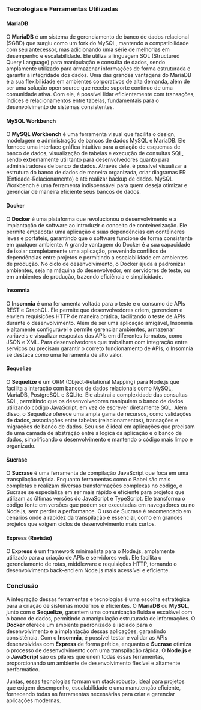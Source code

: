 ### Tecnologias e Ferramentas Utilizadas

#### MariaDB
O **MariaDB** é um sistema de gerenciamento de banco de dados relacional (SGBD) que surgiu como um fork do MySQL, mantendo a compatibilidade com seu antecessor, mas adicionando uma série de melhorias em desempenho e escalabilidade. Ele utiliza a linguagem SQL (Structured Query Language) para manipulação e consulta de dados, sendo amplamente utilizado para armazenar informações de forma estruturada e garantir a integridade dos dados. Uma das grandes vantagens do MariaDB é a sua flexibilidade em ambientes corporativos de alta demanda, além de ser uma solução open source que recebe suporte contínuo de uma comunidade ativa. Com ele, é possível lidar eficientemente com transações, índices e relacionamentos entre tabelas, fundamentais para o desenvolvimento de sistemas consistentes.

#### MySQL Workbench
O **MySQL Workbench** é uma ferramenta visual que facilita o design, modelagem e administração de bancos de dados MySQL e MariaDB. Ele fornece uma interface gráfica intuitiva para a criação de esquemas de banco de dados, visualização de tabelas e execução de consultas SQL, sendo extremamente útil tanto para desenvolvedores quanto para administradores de banco de dados. Através dele, é possível visualizar a estrutura do banco de dados de maneira organizada, criar diagramas ER (Entidade-Relacionamento) e até realizar backup de dados. MySQL Workbench é uma ferramenta indispensável para quem deseja otimizar e gerenciar de maneira eficiente seus bancos de dados.

#### Docker
O **Docker** é uma plataforma que revolucionou o desenvolvimento e a implantação de software ao introduzir o conceito de conteinerização. Ele permite empacotar uma aplicação e suas dependências em contêineres leves e portáteis, garantindo que o software funcione de forma consistente em qualquer ambiente. A grande vantagem do Docker é a sua capacidade de isolar completamente uma aplicação, prevenindo conflitos de dependências entre projetos e permitindo a escalabilidade em ambientes de produção. No ciclo de desenvolvimento, o Docker ajuda a padronizar ambientes, seja na máquina do desenvolvedor, em servidores de teste, ou em ambientes de produção, trazendo eficiência e simplicidade.

#### Insomnia
O **Insomnia** é uma ferramenta voltada para o teste e o consumo de APIs REST e GraphQL. Ele permite que desenvolvedores criem, gerenciem e enviem requisições HTTP de maneira prática, facilitando o teste de APIs durante o desenvolvimento. Além de ser uma aplicação amigável, Insomnia é altamente configurável e permite gerenciar ambientes, armazenar variáveis e visualizar respostas das APIs em diferentes formatos, como JSON e XML. Para desenvolvedores que trabalham com integração entre serviços ou precisam garantir o correto funcionamento de APIs, o Insomnia se destaca como uma ferramenta de alto valor.

#### Sequelize
O **Sequelize** é um ORM (Object-Relational Mapping) para Node.js que facilita a interação com bancos de dados relacionais como MySQL, MariaDB, PostgreSQL e SQLite. Ele abstrai a complexidade das consultas SQL, permitindo que os desenvolvedores manipulem o banco de dados utilizando código JavaScript, em vez de escrever diretamente SQL. Além disso, o Sequelize oferece uma ampla gama de recursos, como validações de dados, associações entre tabelas (relacionamentos), transações e migrações de banco de dados. Seu uso é ideal em aplicações que precisam de uma camada de abstração entre a lógica da aplicação e o banco de dados, simplificando o desenvolvimento e mantendo o código mais limpo e organizado.

#### Sucrase
O **Sucrase** é uma ferramenta de compilação JavaScript que foca em uma transpilação rápida. Enquanto ferramentas como o Babel são mais completas e realizam diversas transformações complexas no código, o Sucrase se especializa em ser mais rápido e eficiente para projetos que utilizam as últimas versões do JavaScript e TypeScript. Ele transforma o código fonte em versões que podem ser executadas em navegadores ou no Node.js, sem perder a performance. O uso de Sucrase é recomendado em cenários onde a rapidez da transpilação é essencial, como em grandes projetos que exigem ciclos de desenvolvimento mais curtos.

#### Express (Revisão)
O **Express** é um framework minimalista para o Node.js, amplamente utilizado para a criação de APIs e servidores web. Ele facilita o gerenciamento de rotas, middleware e requisições HTTP, tornando o desenvolvimento back-end em Node.js mais acessível e eficiente.

### Conclusão

A integração dessas ferramentas e tecnologias é uma escolha estratégica para a criação de sistemas modernos e eficientes. O **MariaDB** ou **MySQL**, junto com o **Sequelize**, garantem uma comunicação fluida e escalável com o banco de dados, permitindo a manipulação estruturada de informações. O **Docker** oferece um ambiente padronizado e isolado para o desenvolvimento e a implantação dessas aplicações, garantindo consistência. Com o **Insomnia**, é possível testar e validar as APIs desenvolvidas com **Express** de forma prática, enquanto o **Sucrase** otimiza o processo de desenvolvimento com uma transpilação rápida. O **Node.js** e o **JavaScript** são os pilares que unem todas essas ferramentas, proporcionando um ambiente de desenvolvimento flexível e altamente performático.

Juntas, essas tecnologias formam um stack robusto, ideal para projetos que exigem desempenho, escalabilidade e uma manutenção eficiente, fornecendo todas as ferramentas necessárias para criar e gerenciar aplicações modernas.
